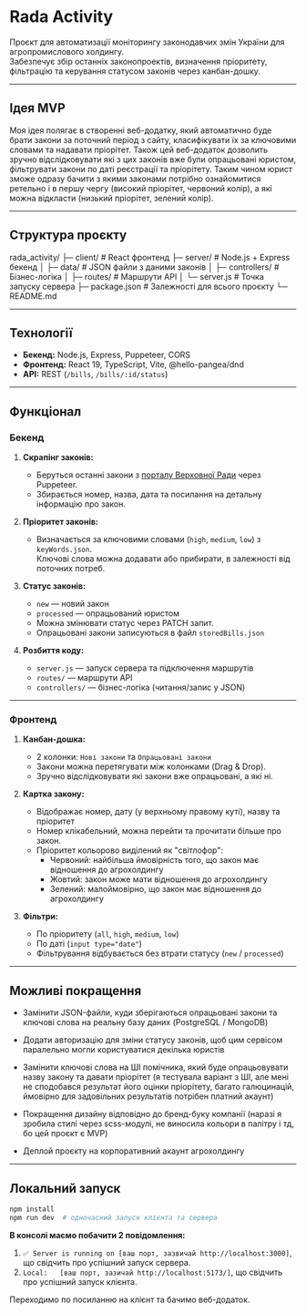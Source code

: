 # Rada Activity

Проєкт для автоматизації моніторингу законодавчих змін України для агропромислового холдингу.  
Забезпечує збір останніх законопроектів, визначення пріоритету, фільтрацію та керування статусом законів через канбан-дошку.

---

## Ідея MVP

Моя ідея полягає в створенні веб-додатку, який автоматично буде брати закони за поточний період з сайту, класифікувати їх за ключовими словами та надавати пріорітет. Також цей веб-додаток дозволить зручно відслідковувати які з цих законів вже були опрацьовані юристом, фільтрувати закони по даті реєстрації та пріорітету. Таким чином юрист зможе одразу бачити з якими законами потрібно ознайомитися ретельно і в першу чергу (високий пріорітет, червоний колір), а які можна відкласти (низький пріорітет, зелений колір).

---

## Структура проєкту

rada_activity/
├─ client/ # React фронтенд
├─ server/ # Node.js + Express бекенд
│ ├─ data/ # JSON файли з даними законів
│ ├─ controllers/ # Бізнес-логіка
│ ├─ routes/ # Маршрути API
│ └─ server.js # Точка запуску сервера
├─ package.json # Залежності для всього проєкту
└─ README.md

---

## Технології

- **Бекенд:** Node.js, Express, Puppeteer, CORS
- **Фронтенд:** React 19, TypeScript, Vite, @hello-pangea/dnd
- **API:** REST (`/bills`, `/bills/:id/status`)

---

## Функціонал

### Бекенд

1. **Скрапінг законів:**

   - Беруться останні закони з [порталу Верховної Ради](https://itd.rada.gov.ua/billinfo/Bills/period) через Puppeteer.
   - Збирається номер, назва, дата та посилання на детальну інформацію про закон.

2. **Пріоритет законів:**

   - Визначається за ключовими словами (`high`, `medium`, `low`) з `keyWords.json`.  
     Ключові слова можна додавати або прибирати, в залежності від поточних потреб.

3. **Статус законів:**

   - `new` — новий закон
   - `processed` — опрацьований юристом
   - Можна змінювати статус через PATCH запит.
   - Опрацьовані закони записуються в файл `storedBills.json`

4. **Розбиття коду:**
   - `server.js` — запуск сервера та підключення маршрутів
   - `routes/` — маршрути API
   - `controllers/` — бізнес-логіка (читання/запис у JSON)

---

### Фронтенд

1. **Канбан-дошка:**

   - 2 колонки: `Нові закони` та `Опрацьовані закони`
   - Закони можна перетягувати між колонками (Drag & Drop).
   - Зручно відслідковувати які закони вже опрацьовані, а які ні.

2. **Картка закону:**

   - Відображає номер, дату (у верхньому правому куті), назву та пріоритет
   - Номер клікабельний, можна перейти та прочитати більше про закон.
   - Пріоритет кольорово виділений як "світлофор":
     - Червоний: найбільша ймовірність того, що закон має відношення до агрохолдингу
     - Жовтий: закон може мати відношення до агрохолдингу
     - Зелений: малоймовірно, що закон має відношення до агрохолдингу

3. **Фільтри:**

   - По пріоритету (`all`, `high`, `medium`, `low`)
   - По даті (`input type="date"`)
   - Фільтрування відбувається без втрати статусу (`new` / `processed`)

---

## Можливі покращення

- Замінити JSON-файли, куди зберігаються опрацьовані закони та ключові слова на реальну базу даних (PostgreSQL / MongoDB)

- Додати авторизацію для зміни статусу законів, щоб цим сервісом паралельно могли користуватися декілька юристів

- Замінити ключові слова на ШІ помічника, який буде опрацьовувати назву закону та давати пріорітет (я тестувала варіант з ШІ, але мені не сподобався результат його оцінки пріорітету, багато галюцинацій, ймовірно для задовільних результатів потрібен платний акаунт)

- Покращення дизайну відповідно до бренд-буку компанії (наразі я зробила стилі через scss-модулі, не виносила кольори в палітру і тд, бо цей проєкт є MVP)

- Деплой проєкту на корпоративний акаунт агрохолдингу

---

## Локальний запуск

```bash
npm install
npm run dev  # одночасний запуск клієнта та сервера

```

**В консолі маємо побачити 2 повідомлення:**

1. `✅ Server is running on [ваш порт, зазвичай http://localhost:3000]`, що свідчить про успішний запуск сервера.
2. `Local:   [ваш порт, зазичай http://localhost:5173/]`, що свідчить про успішний запуск клієнта.

Переходимо по посиланню на клієнт та бачимо веб-додаток.
